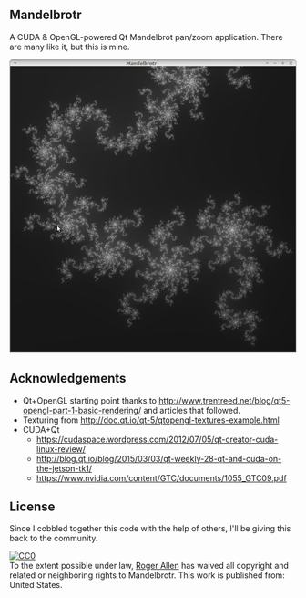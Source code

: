 Mandelbrotr
-----------

A CUDA & OpenGL-powered Qt Mandelbrot pan/zoom application.  There are many like it, but this is mine.

![Screenshot](images/screenshot1.png)

Acknowledgements
----------------

* Qt+OpenGL starting point thanks to http://www.trentreed.net/blog/qt5-opengl-part-1-basic-rendering/ and articles that followed.
* Texturing from http://doc.qt.io/qt-5/qtopengl-textures-example.html
* CUDA+Qt
  * https://cudaspace.wordpress.com/2012/07/05/qt-creator-cuda-linux-review/
  * http://blog.qt.io/blog/2015/03/03/qt-weekly-28-qt-and-cuda-on-the-jetson-tk1/ 
  * https://www.nvidia.com/content/GTC/documents/1055_GTC09.pdf

License
-------

Since I cobbled together this code with the help of others, I'll be giving this back to the community.

<p xmlns:dct="http://purl.org/dc/terms/" xmlns:vcard="http://www.w3.org/2001/vcard-rdf/3.0#">
  <a rel="license"
     href="http://creativecommons.org/publicdomain/zero/1.0/">
    <img src="http://i.creativecommons.org/p/zero/1.0/88x31.png" style="border-style: none;" alt="CC0" />
  </a>
  <br />
  To the extent possible under law,
  <a rel="dct:publisher"
     href="https://github.com/rogerallen/mandelbrotr">
    <span property="dct:title">Roger Allen</span></a>
  has waived all copyright and related or neighboring rights to
  <span property="dct:title">Mandelbrotr</span>.
This work is published from:
<span property="vcard:Country" datatype="dct:ISO3166"
      content="US" about="https://github.com/rogerallen/mandelbrotr">
  United States</span>.
</p>
